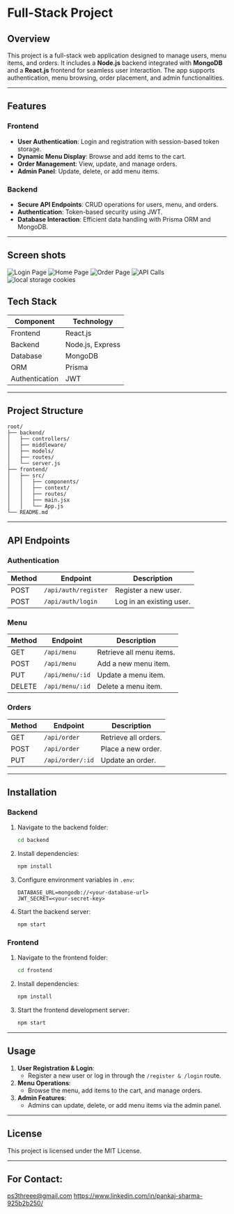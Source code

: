 # Full-Stack Project  

## Overview  
This project is a full-stack web application designed to manage users, menu items, and orders. It includes a **Node.js** backend integrated with **MongoDB** and a **React.js** frontend for seamless user interaction. The app supports authentication, menu browsing, order placement, and admin functionalities.  

---

## Features  
### Frontend  
- **User Authentication**: Login and registration with session-based token storage.  
- **Dynamic Menu Display**: Browse and add items to the cart.  
- **Order Management**: View, update, and manage orders.  
- **Admin Panel**: Update, delete, or add menu items.  

### Backend  
- **Secure API Endpoints**: CRUD operations for users, menu, and orders.  
- **Authentication**: Token-based security using JWT.  
- **Database Interaction**: Efficient data handling with Prisma ORM and MongoDB.  

---
## Screen shots

![Login Page](https://github.com/ps3coder/Project_images_url/blob/main/Screenshot%202025-01-02%20222724.png)
![Home Page](https://github.com/ps3coder/Project_images_url/blob/main/Screenshot%202025-01-02%20222746.png)
![Order Page](https://github.com/ps3coder/Project_images_url/blob/main/Screenshot%202025-01-02%20222753.png)
![API Calls](https://github.com/ps3coder/Project_images_url/blob/main/Screenshot%202025-01-02%20222838.png)
![local storage cookies](https://github.com/ps3coder/Project_images_url/blob/main/Screenshot%202025-01-02%20223036.png)


## Tech Stack  

| Component   | Technology        |  
|-------------|-------------------|  
| Frontend    | React.js          |  
| Backend     | Node.js, Express  |  
| Database    | MongoDB           |  
| ORM         | Prisma            |  
| Authentication | JWT            |  

---

## Project Structure  

```plaintext  
root/  
├── backend/  
│   ├── controllers/  
│   ├── middleware/  
│   ├── models/  
│   ├── routes/  
│   └── server.js  
├── frontend/  
│   ├── src/  
│   │   ├── components/  
│   │   ├── context/  
│   │   ├── routes/  
│   │   ├── main.jsx  
│   │   └── App.js  
└── README.md  
```  

---

## API Endpoints  

### Authentication  
| Method | Endpoint                  | Description                  |  
|--------|---------------------------|------------------------------|  
| POST   | `/api/auth/register`      | Register a new user.         |  
| POST   | `/api/auth/login`         | Log in an existing user.     |  

### Menu  
| Method | Endpoint          | Description                    |  
|--------|-------------------|--------------------------------|  
| GET    | `/api/menu`       | Retrieve all menu items.       |  
| POST   | `/api/menu`       | Add a new menu item.           |  
| PUT    | `/api/menu/:id`   | Update a menu item.            |  
| DELETE | `/api/menu/:id`   | Delete a menu item.            |  

### Orders  
| Method | Endpoint          | Description                    |  
|--------|-------------------|--------------------------------|  
| GET    | `/api/order`      | Retrieve all orders.           |  
| POST   | `/api/order`      | Place a new order.             |  
| PUT    | `/api/order/:id`  | Update an order.               |  

---

## Installation  

### Backend  
1. Navigate to the backend folder:  
   ```bash  
   cd backend  
   ```  
2. Install dependencies:  
   ```bash  
   npm install  
   ```  
3. Configure environment variables in `.env`:  
   ```env  
   DATABASE_URL=mongodb://<your-database-url>  
   JWT_SECRET=<your-secret-key>  
   ```  
4. Start the backend server:  
   ```bash  
   npm start  
   ```  

### Frontend  
1. Navigate to the frontend folder:  
   ```bash  
   cd frontend  
   ```  
2. Install dependencies:  
   ```bash  
   npm install  
   ```  
3. Start the frontend development server:  
   ```bash  
   npm start  
   ```  

---

## Usage  

1. **User Registration & Login**:  
   - Register a new user or log in through the `/register & /login` route.  
2. **Menu Operations**:  
   - Browse the menu, add items to the cart, and manage orders.  
3. **Admin Features**:  
   - Admins can update, delete, or add menu items via the admin panel.  

---

## License  
This project is licensed under the MIT License.  

---  

## For Contact:

ps3threee@gmail.com
https://www.linkedin.com/in/pankaj-sharma-925b2b250/

